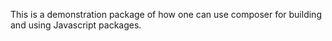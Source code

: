 This is a demonstration package of how one can use composer for building and
using Javascript packages.
